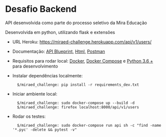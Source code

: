 # Desafio Backend

API desenvolvida como parte do processo seletivo da Mira Educação

Desenvolvida em python, utilizando flask e extensões

- URL Heroku: https://miraed-challenge.herokuapp.com/api/v1/users/

- Documentação: [API Blueprint](./api.apib), [Html](./docs.html), [Postman](./API.postman_collection.json)

- Requisitos para rodar local: [Docker](https://docs.docker.com/install/), [Docker Compose](https://docs.docker.com/compose/) e [Python 3.6 +](https://www.python.org/downloads/) para desenvolvimento

- Instalar dependências localmente:
        
        $/miraed_challenge: pip install -r requirements_dev.txt

- Iniciar ambiente local:
    
        $/miraed_challenge: sudo docker-compose up --build -d
        $/miraed_challenge: firefox localhost:8000/api/v1/users

- Rodar os testes:

        $/miraed_challenge: sudo docker-compose run api sh -c "find -name '*.pyc' -delete && pytest -v"


